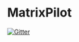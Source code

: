 # MatrixPilot

[![Gitter](https://badges.gitter.im/Join%20Chat.svg)](https://gitter.im/kd0aij/MatrixPilot?utm_source=badge&utm_medium=badge&utm_campaign=pr-badge&utm_content=badge)